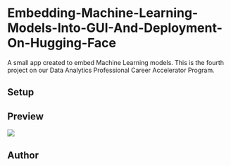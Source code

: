 # Embedding-Machine-Learning-Models-Into-GUI-And-Deployment-On-Hugging-Face
A small app created to embed Machine Learning models. This is the fourth project on our Data Analytics Professional Career Accelerator Program.

## Setup

## Preview
![](link)

## Author